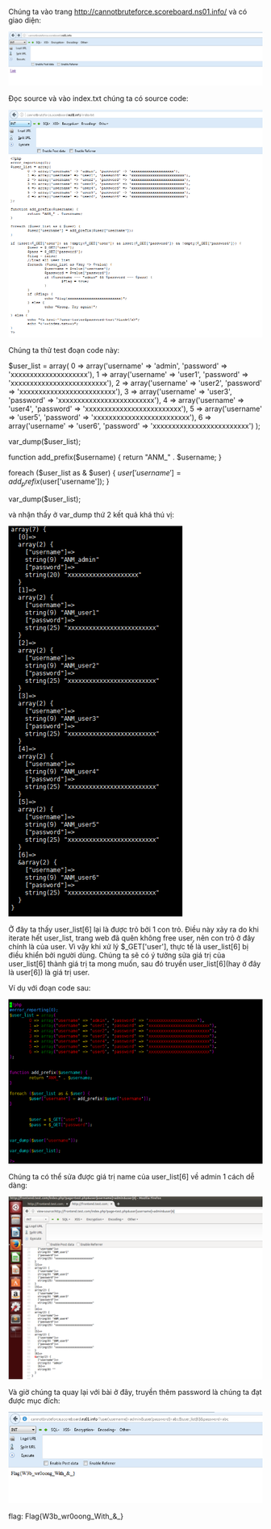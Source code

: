 Chúng ta vào trang http://cannotbruteforce.scoreboard.ns01.info/ và có giao diện:

![alt text](https://raw.githubusercontent.com/Alic3Margatroid/ctfsv/master/Beer/home.PNG)

Đọc source và vào index.txt chúng ta có source code:

![alt text](https://raw.githubusercontent.com/Alic3Margatroid/ctfsv/master/Beer/source.PNG)

Chúng ta thử test đoạn code này:

$user_list = array(
	0 => array('username' => 'admin', 'password' => 'xxxxxxxxxxxxxxxxxxxx'),
	1 => array('username' => 'user1', 'password' => 'xxxxxxxxxxxxxxxxxxxxxxxxx'),
	2 => array('username' => 'user2', 'password' => 'xxxxxxxxxxxxxxxxxxxxxxxxx'),
	3 => array('username' => 'user3', 'password' => 'xxxxxxxxxxxxxxxxxxxxxxxxx'),
	4 => array('username' => 'user4', 'password' => 'xxxxxxxxxxxxxxxxxxxxxxxxx'),
	5 => array('username' => 'user5', 'password' => 'xxxxxxxxxxxxxxxxxxxxxxxxx'),
	6 => array('username' => 'user6', 'password' => 'xxxxxxxxxxxxxxxxxxxxxxxxx')
);

var_dump($user_list);

function add_prefix($username) {
	return "ANM_" . $username;
}

foreach ($user_list as & $user) {
	$user['username'] = add_prefix($user['username']);
}

var_dump($user_list);

và nhận thấy ở var_dump thứ 2 kết quả khá thú vị:

![alt text](https://raw.githubusercontent.com/Alic3Margatroid/ctfsv/master/Beer/test.PNG)

Ở đây ta thấy user_list[6] lại là được trỏ bởi 1 con trỏ. Điều này xảy ra do khi iterate hết user_list, trang web đã quên không free user, nên con trỏ ở đây chính là của user. Vì vậy khi xử lý $_GET['user'], thực tế là user_list[6] bị điều khiển bởi người dùng. Chúng ta sẽ có ý tưởng sửa giá trị của user_list[6] thành giá trị ta mong muốn, sau đó truyền user_list[6](hay ở đây là user[6]) là giá trị user.

Ví dụ với đoạn code sau:

![alt text](https://raw.githubusercontent.com/Alic3Margatroid/ctfsv/master/Beer/modifycode.PNG)

Chúng ta có thể sửa được giá trị name của user_list[6] về admin 1 cách dễ dàng:

![alt text](https://raw.githubusercontent.com/Alic3Margatroid/ctfsv/master/Beer/modifyresult.PNG)

Và giờ chúng ta quay lại với bài ở đây, truyền thêm password là chúng ta đạt được mục đích:

![alt text](https://raw.githubusercontent.com/Alic3Margatroid/ctfsv/master/Beer/flag.PNG)

flag: Flag{W3b_wr0oong_With_&_}